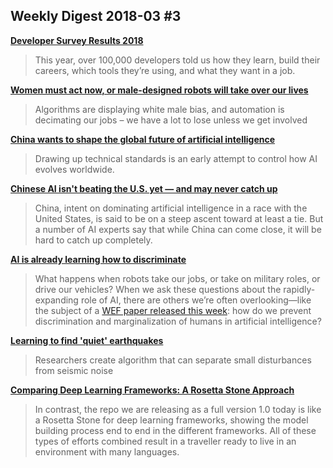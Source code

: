 ## Weekly Digest 2018-03 \#3

**[Developer Survey Results 2018](https://insights.stackoverflow.com/survey/2018/)**
> This year, over 100,000 developers told us how they learn, build their careers, which tools they’re using, and what they want in a job.

**[Women must act now, or male-designed robots will take over our lives](https://amp.theguardian.com/commentisfree/2018/mar/13/women-robots-ai-male-artificial-intelligence-automation)**
> Algorithms are displaying white male bias, and automation is decimating our jobs – we have a lot to lose unless we get involved

**[China wants to shape the global future of artificial intelligence](https://www.technologyreview.com/s/610546/china-wants-to-shape-the-global-future-of-artificial-intelligence/)**
> Drawing up technical standards is an early attempt to control how AI evolves worldwide.

**[Chinese AI isn't beating the U.S. yet — and may never catch up](https://www.axios.com/chinese-ai-isnt-beating-the-us-yet-0cf27b7d-fe89-48e6-a5da-a7a5a3a1b84d.html)**
> China, intent on dominating artificial intelligence in a race with the United States, is said to be on a steep ascent toward at least a tie. But a number of AI experts say that while China can come close, it will be hard to catch up completely.

**[AI is already learning how to discriminate](https://work.qz.com/1227982/ai-and-discrimination-what-tech-companies-can-do/)**
> What happens when robots take our jobs, or take on military roles, or drive our vehicles? When we ask these questions about the rapidly-expanding role of AI, there are others we’re often overlooking—like the subject of a [WEF paper released this week](http://www3.weforum.org/docs/WEF_40065_White_Paper_How_to_Prevent_Discriminatory_Outcomes_in_Machine_Learning.pdf): how do we prevent discrimination and marginalization of humans in artificial intelligence?

**[Learning to find 'quiet' earthquakes](https://news.harvard.edu/gazette/story/2018/03/researchers-create-algorithm-to-separate-earthquakes-from-seismic-noise/)**
> Researchers create algorithm that can separate small disturbances from seismic noise

**[Comparing Deep Learning Frameworks: A Rosetta Stone Approach](https://blogs.technet.microsoft.com/machinelearning/2018/03/14/comparing-deep-learning-frameworks-a-rosetta-stone-approach/)**
> In contrast, the repo we are releasing as a full version 1.0 today is like a Rosetta Stone for deep learning frameworks, showing the model building process end to end in the different frameworks. All of these types of efforts combined result in a traveller ready to live in an environment with many languages.



